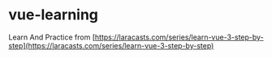 # vue-learning

Learn And Practice from 
[https://laracasts.com/series/learn-vue-3-step-by-step](https://laracasts.com/series/learn-vue-3-step-by-step)
